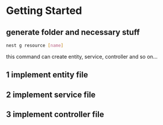 # Getting Started

## generate folder and necessary stuff

```sh
nest g resource [name]
```

this command can create entity, service, controller and so on...

## 1 implement entity file

## 2 implement service file

## 3 implement controller file
